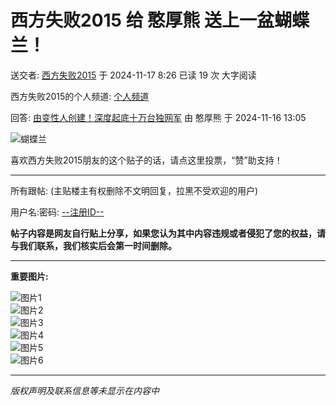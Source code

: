 # 西方失败2015 给 憨厚熊 送上一盆蝴蝶兰！

送交者: [西方失败2015](https://home.6park.com/index.php?app=home&act=chatnew&uname=NTE3MDc5OTg%3D)  于 2024-11-17 8:26 已读 19 次 大字阅读 

西方失败2015的个人频道: [个人频道](https://www.6parkbbs.com/index.php?act=bloghome&uname=NTE3MDc5OTg%3D)

回答: [由变性人创建！深度起底十万台独网军](index.php?app=forum&act=threadview&tid=18527721) 由 憨厚熊 于 2024-11-16 13:05

![蝴蝶兰](https://www.popo8.com/gift/gift_446_b.png)

喜欢西方失败2015朋友的这个贴子的话，请点这里投票，“赞”助支持！ 

---

所有跟帖: (主贴楼主有权删除不文明回复，拉黑不受欢迎的用户)

用户名:密码: [--注册ID--](https://home.6park.com/index.php?app=member&act=reg)

**帖子内容是网友自行贴上分享，如果您认为其中内容违规或者侵犯了您的权益，请与我们联系，我们核实后会第一时间删除。**

---

**重要图片:**

![图片1](https://www.popo8.com/gift/gift_71.png)  
![图片2](https://www.popo8.com/gift/gift_38.png)  
![图片3](https://www.popo8.com/gift/gift_161.png)  
![图片4](https://www.popo8.com/gift/gift_162.png)  
![图片5](https://www.popo8.com/gift/gift_48.png)  
![图片6](https://www.popo8.com/gift/gift_79.png)  

--- 

*版权声明及联系信息等未显示在内容中*
<!-- tcd_original_link https://club.6parkbbs.com/military/index.php?app=forum&act=threadview&tid=18528626 -->
